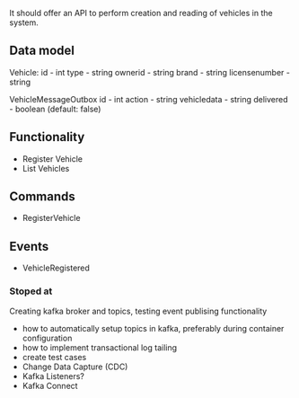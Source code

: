 It should offer an API to perform creation and reading of vehicles in the 
system.

## Data model
Vehicle:
id - int
type - string
ownerid - string
brand - string
licensenumber - string

VehicleMessageOutbox
id - int
action - string
vehicledata - string
delivered - boolean (default: false)

## Functionality
- Register Vehicle
- List Vehicles

## Commands
- RegisterVehicle

## Events
- VehicleRegistered

### Stoped at
Creating kafka broker and topics, testing event publising functionality
- how to automatically setup topics in kafka, preferably during container configuration
- how to implement transactional log tailing
- create test cases
- Change Data Capture (CDC)
- Kafka Listeners?
- Kafka Connect
